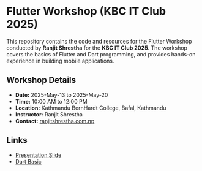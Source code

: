 # Flutter Workshop (KBC IT Club 2025)

This repository contains the code and resources for the Flutter Workshop conducted by **Ranjit Shrestha** for the **KBC IT Club 2025**. The workshop covers the basics of Flutter and Dart programming, and provides hands-on experience in building mobile applications.

## Workshop Details
- **Date:** 2025-May-13 to 2025-May-20
- **Time:** 10:00 AM to 12:00 PM
- **Location:** Kathmandu BernHardt College, Bafal, Kathmandu
- **Instructor:** Ranjit Shrestha
- **Contact:** [ranjitshrestha.com.np](https://ranjitshrestha.com.np)


## Links
- [Presentation Slide](./presentation_slide.pdf)
-  [Dart Basic](./dart-basic/)


